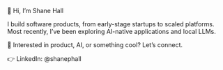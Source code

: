 👋 Hi, I’m Shane Hall

I build software products, from early-stage startups to scaled platforms. Most recently, I’ve been exploring AI-native applications and local LLMs.

🚀 Interested in product, AI, or something cool? Let’s connect.

👉 LinkedIn: @shanephall
